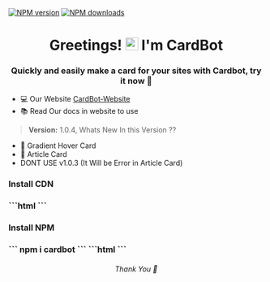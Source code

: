 [![NPM version](https://img.shields.io/npm/v/aos/next.svg?style=flat)](https://npmjs.org/package/cardbot)
[![NPM downloads](https://img.shields.io/npm/dm/aos.svg?style=flat)](https://npmjs.org/package/cardbot)

<h1 align="center">Greetings! <img src="https://media.giphy.com/media/hvRJCLFzcasrR4ia7z/giphy.gif" width="25px"> I'm CardBot</h1>
<h3 align="center"> Quickly and easily make a card for your sites with Cardbot, try it now 💖</h3>

 - 💻 Our Website [CardBot-Website](https://cardbot.netlify.app/)
 - 📚 Read Our docs in website to use



> **Version:** 1.0.4, Whats New In this Version ??
+ 🎨 Gradient Hover Card 
+ 📰 Article Card
+ DONT USE v1.0.3 (It Will be Error in Article Card)

<h3 align="left"> Install CDN <h3>
 ```html
 <link rel="stylesheet" href="https://unpkg.com/cardbot/style.css">  
```
<h3 align="left"> Install NPM <h3>
 ```
 npm i cardbot
```
```html
<link rel="stylesheet" href="node_modules/cardbot/style.css">   
```


 <h6 align="center"> Thank You 🤞<h6>

